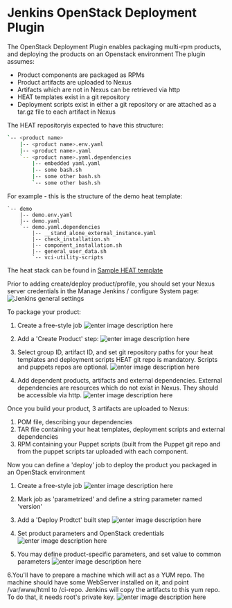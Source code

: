 # Jenkins OpenStack Deployment Plugin 

The OpenStack Deployment Plugin enables packaging multi-rpm products, and deploying the products on an Openstack environment
The plugin assumes:
  - Product components are packaged as RPMs
  - Product artifacts are uploaded to Nexus
  - Artifacts which are not in Nexus can be retrieved via http 
  - HEAT templates exist in a git repository
  - Deployment scripts exist in either a git repository or are attached as a tar.gz file to each artifact in Nexus

The HEAT repositoryis expected to have this structure:
```sh
`-- <product name>
    |-- <product name>.env.yaml
    |-- <product name>.yaml
    `-- <product name>.yaml.dependencies
        |-- embedded yaml.yaml
        |-- some bash.sh
        |-- some other bash.sh
        `-- some other bash.sh
```
For example - this is the structure of the demo heat template:
```
`-- demo
    |-- demo.env.yaml
    |-- demo.yaml
    `-- demo.yaml.dependencies
        |-- __stand_alone_external_instance.yaml
        |-- check_installation.sh
        |-- component_installation.sh
        |-- general_user_data.sh
        `-- vci-utility-scripts
```
The heat stack can be found in [Sample HEAT template](https://github.com/naamab/jenkins-openstack-deployment-plugin/tree/master/Sample%20HEAT%20template/demo)

Prior to adding create/deploy product/profile, you should set your Nexus server credentials in the Manage Jenkins / configure System page:
![Jenkins general settings](https://raw.githubusercontent.com/foundation-runtime/jenkins-openstack-deployment-plugin/master/resources/images/general_settings.jpg)

To package your product:
1. Create a free-style job 
![enter image description here](https://raw.githubusercontent.com/foundation-runtime/jenkins-openstack-deployment-plugin/master/resources/images/create_1.jpg) 

2. Add a 'Create Product' step: 
![enter image description here](https://raw.githubusercontent.com/foundation-runtime/jenkins-openstack-deployment-plugin/master/resources/images/create_2.jpg)

3.  Select group ID, artifact ID, and set git repository paths for your heat templates and deployment scripts
HEAT git repo is mandatory.  Scripts and puppets repos are optional.
![enter image description here](https://raw.githubusercontent.com/foundation-runtime/jenkins-openstack-deployment-plugin/master/resources/images/create_3.jpg)

4. Add dependent products, artifacts and external dependencies.
External dependencies are resources which do not exist in Nexus.
They should be accessible via http.
![enter image description here](https://raw.githubusercontent.com/foundation-runtime/jenkins-openstack-deployment-plugin/master/resources/images/create_5.jpg)

Once you build your product, 3 artifacts are uploaded to Nexus:
1. POM file, describing your dependencies
2. TAR file containing your heat templates, deployment scripts and external dependencies
3. RPM containing your Puppet scripts (built from the Puppet git repo and from the puppet scripts tar uploaded with each component.

Now you can define a 'deploy' job to deploy the product you packaged in an OpenStack environment
1. Create a free-style job
![enter image description here](https://raw.githubusercontent.com/foundation-runtime/jenkins-openstack-deployment-plugin/master/resources/images/deploy_1.jpg)

2. Mark job as 'parametrized' and define a string parameter named 'version'

3.  Add a 'Deploy Prodtct' built step
![enter image description here](https://raw.githubusercontent.com/foundation-runtime/jenkins-openstack-deployment-plugin/master/resources/images/deploy_2.jpg)

4. Set product parameters and OpenStack credentials 
![enter image description here](https://raw.githubusercontent.com/foundation-runtime/jenkins-openstack-deployment-plugin/master/resources/images/deploy_3.jpg)

5. You may define product-specific parameters, and set value to common parameters
![enter image description here](https://raw.githubusercontent.com/foundation-runtime/jenkins-openstack-deployment-plugin/master/resources/images/deploy_5.jpg)

6.You'll have to prepare a machine which will act as a YUM repo.
The machine should have some WebServer installed on it, and point 
/var/www/html to /ci-repo.
Jenkins will copy the artifacts to this yum repo.
To do that, it needs root's private key.
![enter image description here](https://raw.githubusercontent.com/foundation-runtime/jenkins-openstack-deployment-plugin/master/resources/images/deploy_9.jpg)